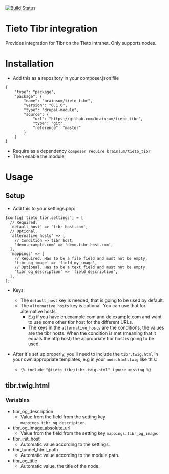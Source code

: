 [![Build Status](https://travis-ci.org/brainsum/tieto_tibr.svg?branch=master)](https://travis-ci.org/brainsum/tieto_tibr)

# Tieto Tibr integration
Provides integration for Tibr on the Tieto intranet.
Only supports nodes.

# Installation
- Add this as a repository in your composer.json file
```
{
    "type": "package",
    "package": {
        "name": "brainsum/tieto_tibr",
        "version": "0.1.0",
        "type": "drupal-module",
        "source": {
            "url": "https://github.com/brainsum/tieto_tibr",
            "type": "git",
            "reference": "master"
        }
    }
}
```

- Require as a dependency
```composer require brainsum/tieto_tibr```
- Then enable the module

# Usage
## Setup
- Add this to your settings.php:
```
$config['tieto_tibr.settings'] = [
  // Required.
  'default_host' => 'tibr-host.com',
  // Optional.
  'alternative_hosts' => [
    // Condition => tibr host.
    'demo.example.com' => 'demo.tibr-host.com',
  ],
  'mappings' => [
    // Required. Has to be a file field and must not be empty.
    'tibr_og_image' => 'field_my_image',
    // Optional. Has to be a text field and must not be empty.
    'tibr_og_description' => 'field_description',
  ],
];
```

- Keys:
    - The ```default_host``` key is needed, that is going to be used by default.
    - The ```alternative_hosts``` key is optional. You can use that for alternative hosts.
        - E.g if you have en.example.com and de.example.com and want to use some other tibr host for the different URLs.
        - The keys in the ```alternative_hosts``` are the conditions, the values are the tibr hosts. When the condition is met (meaning that it equals the http host) the appropriate tibr host is going to be used.

- After it's set up properly, you'll need to include the ```tibr.twig.html``` in your own appropriate templates, e.g in your ```node.html.twig``` like this:
    - ```{% include "@tieto_tibr/tibr.twig.html" ignore missing %}```

## tibr.twig.html
### Variables
- tibr_og_description
    - Value from the field from the setting key ```mappings.tibr_og_description```.
- tibr_og_image_absolute_url
    - Value from the field from the setting key ```mappings.tibr_og_image```.
- tibr_init_host
    - Automatic value according to the settings.
- tibr_tunnel_html_path
    - Automatic value according to the module path.
- tibr_og_title
    - Automatic value, the title of the node.
